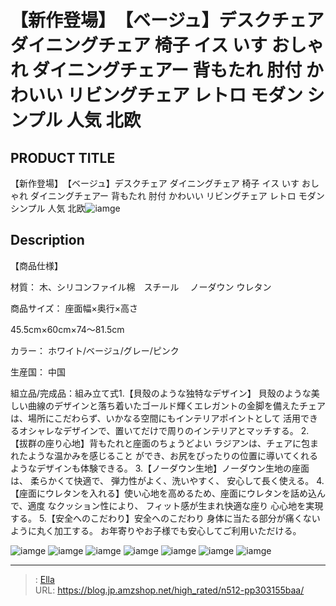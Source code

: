 # 【新作登場】　【ベージュ】デスクチェア ダイニングチェア 椅子 イス いす おしゃれ ダイニングチェアー 背もたれ 肘付 かわいい リビングチェア レトロ モダン シンプル 人気 北欧


## PRODUCT TITLE 

【新作登場】　【ベージュ】デスクチェア ダイニングチェア 椅子 イス いす おしゃれ ダイニングチェアー 背もたれ 肘付 かわいい リビングチェア レトロ モダン シンプル 人気 北欧![iamge](https://b2bfiles1.gigab2b.cn/image/wkseller/301/20230405_38f7c97cd29fcf9e600e6d6289d5845a.jpg)

## Description

【商品仕様】

材質： 木、シリコンファイル棉　スチール　 ノーダウン ウレタン

商品サイズ： 座面幅×奥行×高さ

45.5cm×60cm×74～81.5cm

カラー： ホワイト/ベージュ/グレー/ピンク

生産国： 中国

組立品/完成品：組み立て式1.【貝殼のような独特なデザイン】 貝殼のような美しい曲線のデザインと落ち着いたゴールド輝くエレガントの金脚を備えたチェアは、場所にこだわらず、いかなる空間にもインテリアポイントとして 活用できるオシャレなデザインで、置いてだけで周りのインテリアとマッチする。
2.【拔群の座り心地】背もたれと座面のちょうどよい ラジアンは、チェアに包まれたような温かみを感じること ができ、お尻をぴったりの位置に導いてくれるようなデザインも体験できる。
3.【ノーダウン生地】ノーダウン生地の座面は、 柔らかくて快適で、 弾力性がよく、洗いやすく、 安心して長く使える。
4.【座面にウレタンを入れる】使い心地を高めるため、座面にウレタンを話め込んで、適度 なクッション性により、 フィット感が生まれ快適な座り 心心地を実現する。
5.【安全へのこだわり】安全へのこだわり 身体に当たる部分が痛くないように丸く加工する。 お年寄りやお子様でも安心してご利用いただける。





![iamge](https://b2bfiles1.gigab2b.cn/image/wkseller/301/20230405_9f3c4370b4cff3098a502d4158ed7df2.jpg)
![iamge](https://b2bfiles1.gigab2b.cn/image/wkseller/301/20230405_67c6514ef984e36d5ba0da32526d5f73.jpg)
![iamge](https://b2bfiles1.gigab2b.cn/image/wkseller/301/20230405_cd51c18ac8bd217914e5da3e42122275.jpg)
![iamge](https://b2bfiles1.gigab2b.cn/image/wkseller/301/20230405_ca2a1549c139115183ef28d8535697a9.jpg)
![iamge](https://b2bfiles1.gigab2b.cn/image/wkseller/301/20230405_e9eece92d1273f2e8710575b187e34ac.jpg)
![iamge](https://b2bfiles1.gigab2b.cn/image/wkseller/301/20230405_aaf3cd9df7d8b49c994e46e82431cca8.jpg)
![iamge](https://b2bfiles1.gigab2b.cn/image/wkseller/301/20230405_660c92691d8a257bc2e46c10fb0dfd8d.jpg)


---

> : [Ella](https://blog.jp.amzshop.net/)  
> URL: https://blog.jp.amzshop.net/high_rated/n512-pp303155baa/  


